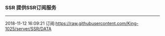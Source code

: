 ### SSR 提供SSR订阅服务
---
2018-11-12 16:09:21 订阅:https://raw.githubusercontent.com/King-1025/server/SSR/DATA
